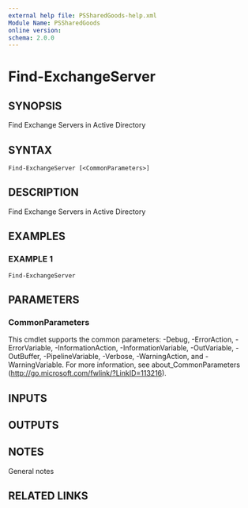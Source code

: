 ```yaml
---
external help file: PSSharedGoods-help.xml
Module Name: PSSharedGoods
online version:
schema: 2.0.0
---
```


# Find-ExchangeServer

## SYNOPSIS
Find Exchange Servers in Active Directory

## SYNTAX

```
Find-ExchangeServer [<CommonParameters>]
```

## DESCRIPTION
Find Exchange Servers in Active Directory

## EXAMPLES

### EXAMPLE 1
```
Find-ExchangeServer
```

## PARAMETERS

### CommonParameters
This cmdlet supports the common parameters: -Debug, -ErrorAction, -ErrorVariable, -InformationAction, -InformationVariable, -OutVariable, -OutBuffer, -PipelineVariable, -Verbose, -WarningAction, and -WarningVariable.
For more information, see about_CommonParameters (http://go.microsoft.com/fwlink/?LinkID=113216).

## INPUTS

## OUTPUTS

## NOTES
General notes

## RELATED LINKS
